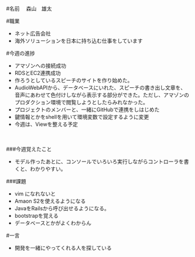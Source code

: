 #名前
　森山　雄太  

#職業
- ネット広告会社
- 海外ソリューションを日本に持ち込む仕事をしています


#今週の進捗
- アマゾンへの接続成功
- RDSとEC2連携成功
- 作ろうとしているスピーチのサイトを作り始めた。
- AudioWebAPIから、データベースにいれた、スピーチの書き出し文章を、音声にあわせて色付けしながら表示する部分ができた。ただし、アマゾンのプロダクション環境で閲覧しようとしたらみれなかった。
- プロジェクトのメンバーと、一緒にGitHubで連携をしはじめた
- 鍵情報とかをshellを用いて環境変数で設定するように変更
- 今週は、Viewを整える予定

　

###今週覚えたこと
- モデル作ったあとに、コンソールでいろいろ実行しながらコントローラを書くと、わかりやすい。
　

###課題
- vim になれないと
- Amaon S2を使えるようになる
- JavaをRailsから呼び出せるようになる。  
- bootstrapを覚える
- データベースとかがよくわからん

#一言
- 開発を一緒にやってくれる人を探している
















